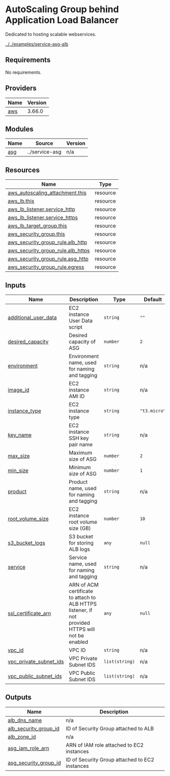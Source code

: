 <!-- BEGIN_TF_DOCS -->
# AutoScaling Group behind Application Load Balancer

Dedicated to hosting scalable webservices.

[../../examples/service-asg-alb](Example)

## Requirements

No requirements.

## Providers

| Name | Version |
|------|---------|
| <a name="provider_aws"></a> [aws](#provider\_aws) | 3.66.0 |

## Modules

| Name | Source | Version |
|------|--------|---------|
| <a name="module_asg"></a> [asg](#module\_asg) | ../service-asg | n/a |

## Resources

| Name | Type |
|------|------|
| [aws_autoscaling_attachment.this](https://registry.terraform.io/providers/hashicorp/aws/latest/docs/resources/autoscaling_attachment) | resource |
| [aws_lb.this](https://registry.terraform.io/providers/hashicorp/aws/latest/docs/resources/lb) | resource |
| [aws_lb_listener.service_http](https://registry.terraform.io/providers/hashicorp/aws/latest/docs/resources/lb_listener) | resource |
| [aws_lb_listener.service_https](https://registry.terraform.io/providers/hashicorp/aws/latest/docs/resources/lb_listener) | resource |
| [aws_lb_target_group.this](https://registry.terraform.io/providers/hashicorp/aws/latest/docs/resources/lb_target_group) | resource |
| [aws_security_group.this](https://registry.terraform.io/providers/hashicorp/aws/latest/docs/resources/security_group) | resource |
| [aws_security_group_rule.alb_http](https://registry.terraform.io/providers/hashicorp/aws/latest/docs/resources/security_group_rule) | resource |
| [aws_security_group_rule.alb_https](https://registry.terraform.io/providers/hashicorp/aws/latest/docs/resources/security_group_rule) | resource |
| [aws_security_group_rule.asg_http](https://registry.terraform.io/providers/hashicorp/aws/latest/docs/resources/security_group_rule) | resource |
| [aws_security_group_rule.egress](https://registry.terraform.io/providers/hashicorp/aws/latest/docs/resources/security_group_rule) | resource |

## Inputs

| Name | Description | Type | Default | Required |
|------|-------------|------|---------|:--------:|
| <a name="input_additional_user_data"></a> [additional\_user\_data](#input\_additional\_user\_data) | EC2 instance User Data script | `string` | `""` | no |
| <a name="input_desired_capacity"></a> [desired\_capacity](#input\_desired\_capacity) | Desired capacity of ASG | `number` | `2` | no |
| <a name="input_environment"></a> [environment](#input\_environment) | Environment name, used for naming and tagging | `string` | n/a | yes |
| <a name="input_image_id"></a> [image\_id](#input\_image\_id) | EC2 instance AMI ID | `string` | n/a | yes |
| <a name="input_instance_type"></a> [instance\_type](#input\_instance\_type) | EC2 instance type | `string` | `"t3.micro"` | no |
| <a name="input_key_name"></a> [key\_name](#input\_key\_name) | EC2 instance SSH key pair name | `string` | n/a | yes |
| <a name="input_max_size"></a> [max\_size](#input\_max\_size) | Maximum size of ASG | `number` | `2` | no |
| <a name="input_min_size"></a> [min\_size](#input\_min\_size) | Minimum size of ASG | `number` | `1` | no |
| <a name="input_product"></a> [product](#input\_product) | Product name, used for naming and tagging | `string` | n/a | yes |
| <a name="input_root_volume_size"></a> [root\_volume\_size](#input\_root\_volume\_size) | EC2 instance root volume size (GB) | `number` | `10` | no |
| <a name="input_s3_bucket_logs"></a> [s3\_bucket\_logs](#input\_s3\_bucket\_logs) | S3 bucket for storing ALB logs | `any` | `null` | no |
| <a name="input_service"></a> [service](#input\_service) | Service name, used for naming and tagging | `string` | n/a | yes |
| <a name="input_ssl_certificate_arn"></a> [ssl\_certificate\_arn](#input\_ssl\_certificate\_arn) | ARN of ACM certificate to attach to ALB HTTPS listener, if not provided HTTPS will not be enabled | `any` | `null` | no |
| <a name="input_vpc_id"></a> [vpc\_id](#input\_vpc\_id) | VPC ID | `string` | n/a | yes |
| <a name="input_vpc_private_subnet_ids"></a> [vpc\_private\_subnet\_ids](#input\_vpc\_private\_subnet\_ids) | VPC Private Subnet IDS | `list(string)` | n/a | yes |
| <a name="input_vpc_public_subnet_ids"></a> [vpc\_public\_subnet\_ids](#input\_vpc\_public\_subnet\_ids) | VPC Public Subnet IDS | `list(string)` | n/a | yes |

## Outputs

| Name | Description |
|------|-------------|
| <a name="output_alb_dns_name"></a> [alb\_dns\_name](#output\_alb\_dns\_name) | n/a |
| <a name="output_alb_security_group_id"></a> [alb\_security\_group\_id](#output\_alb\_security\_group\_id) | ID of Security Group attached to ALB |
| <a name="output_alb_zone_id"></a> [alb\_zone\_id](#output\_alb\_zone\_id) | n/a |
| <a name="output_asg_iam_role_arn"></a> [asg\_iam\_role\_arn](#output\_asg\_iam\_role\_arn) | ARN of IAM role attached to EC2 instances |
| <a name="output_asg_security_group_id"></a> [asg\_security\_group\_id](#output\_asg\_security\_group\_id) | ID of Security Group attached to EC2 instances |
<!-- END_TF_DOCS -->